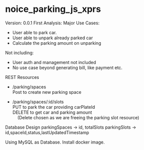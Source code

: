 # noice_parking_js_xprs

Version: 0.0.1
First Analysis:
Major Use Cases:  
  * User able to park car. 
  * User able to unpark already parked car
  * Calculate the parking amount on unparking

Not including:
* User auth and management not included
* No use case beyond generating bill, like payment etc.

REST Resources
* /parking/spaces  
Post to create new parking space

* /parking/spaces/:id/slots  
PUT to park the car providing carPlateId  
DELETE to get car and parking amount   
    (Delete chosen as we are freeing the parking slot resource)  

Database Design
parkingSpaces -> id, totalSlots
parkingSlots -> id,spaceId,status,lastUpdatedTimestamp

Using MySQL as Database. Install docker image.


